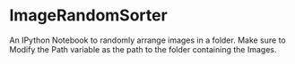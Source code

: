 # ImageRandomSorter
An IPython Notebook to randomly arrange images in a folder.
Make sure to Modify the Path variable as the path to the folder containing the Images. 
